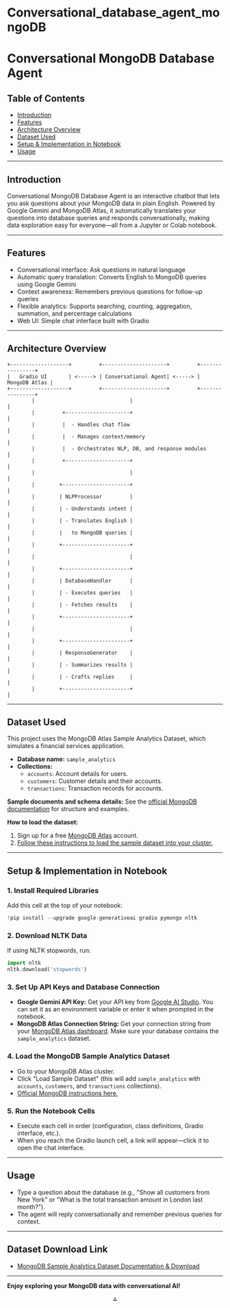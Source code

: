 # Conversational_database_agent_mongoDB



# Conversational MongoDB Database Agent 

## Table of Contents

- [Introduction](#introduction)
- [Features](#features)
- [Architecture Overview](#architecture-overview)
- [Dataset Used](#dataset-used)
- [Setup \& Implementation in Notebook](#setup--implementation-in-notebook)
- [Usage](#usage)



---

## Introduction

Conversational MongoDB Database Agent is an interactive chatbot that lets you ask questions about your MongoDB data in plain English. Powered by Google Gemini and MongoDB Atlas, it automatically translates your questions into database queries and responds conversationally, making data exploration easy for everyone—all from a Jupyter or Colab notebook.

---

## Features

- Conversational interface: Ask questions in natural language
- Automatic query translation: Converts English to MongoDB queries using Google Gemini
- Context awareness: Remembers previous questions for follow-up queries
- Flexible analytics: Supports searching, counting, aggregation, summation, and percentage calculations
- Web UI: Simple chat interface built with Gradio

---

## Architecture Overview

```
+-------------------+         +---------------------+         +----------------+
|   Gradio UI       | <-----> | Conversational Agent| <-----> |  MongoDB Atlas |
+-------------------+         +---------------------+         +----------------+
        |                               |                               |
        |         +---------------------+                               |
        |         |  - Handles chat flow                                |
        |         |  - Manages context/memory                           |
        |         |  - Orchestrates NLP, DB, and response modules       |
        |         +---------------------+                               |
        |                               |                               |
        |        +----------------------+                               |
        |        | NLPProcessor         |                               |
        |        | - Understands intent |                               |
        |        | - Translates English |                               |
        |        |   to MongoDB queries |                               |
        |        +----------------------+                               |
        |                               |                               |
        |        +----------------------+                               |
        |        | DatabaseHandler      |                               |
        |        | - Executes queries   |                               |
        |        | - Fetches results    |                               |
        |        +----------------------+                               |
        |                               |                               |
        |        +----------------------+                               |
        |        | ResponseGenerator    |                               |
        |        | - Summarizes results |                               |
        |        | - Crafts replies     |                               |
        |        +----------------------+                               |
```


---

## Dataset Used

This project uses the MongoDB Atlas Sample Analytics Dataset, which simulates a financial services application.

- **Database name:** `sample_analytics`
- **Collections:**
    - `accounts`: Account details for users.
    - `customers`: Customer details and their accounts.
    - `transactions`: Transaction records for accounts.

**Sample documents and schema details:**
See the [official MongoDB documentation](https://www.mongodb.com/docs/atlas/sample-data/sample-analytics/) for structure and examples.

**How to load the dataset:**

1. Sign up for a free [MongoDB Atlas](https://www.mongodb.com/atlas/database) account.
2. [Follow these instructions to load the sample dataset into your cluster.](https://www.mongodb.com/docs/atlas/sample-data/)

---

## Setup \& Implementation in Notebook

### 1. **Install Required Libraries**

Add this cell at the top of your notebook:

```python
!pip install --upgrade google-generativeai gradio pymongo nltk
```


### 2. **Download NLTK Data**

If using NLTK stopwords, run:

```python
import nltk
nltk.download('stopwords')
```


### 3. **Set Up API Keys and Database Connection**

- **Google Gemini API Key:**
Get your API key from [Google AI Studio](https://aistudio.google.com/app/apikey).
You can set it as an environment variable or enter it when prompted in the notebook.
- **MongoDB Atlas Connection String:**
Get your connection string from your [MongoDB Atlas dashboard](https://cloud.mongodb.com/).
Make sure your database contains the `sample_analytics` dataset.


### 4. **Load the MongoDB Sample Analytics Dataset**

- Go to your MongoDB Atlas cluster.
- Click "Load Sample Dataset" (this will add `sample_analytics` with `accounts`, `customers`, and `transactions` collections).
- [Official MongoDB instructions here.](https://www.mongodb.com/docs/atlas/sample-data/)


### 5. **Run the Notebook Cells**

- Execute each cell in order (configuration, class definitions, Gradio interface, etc.).
- When you reach the Gradio launch cell, a link will appear—click it to open the chat interface.

---

## Usage

- Type a question about the database (e.g., "Show all customers from New York" or "What is the total transaction amount in London last month?").
- The agent will reply conversationally and remember previous queries for context.

---



## Dataset Download Link

- [MongoDB Sample Analytics Dataset Documentation \& Download](https://www.mongodb.com/docs/atlas/sample-data/sample-analytics/)

---

**Enjoy exploring your MongoDB data with conversational AI!**

<div style="text-align: center">⁂</div>
